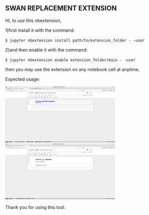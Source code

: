 SWAN REPLACEMENT EXTENSION
-------------------------------------------
Hi, to use this nbextension,

1)first install it with the command:

`$ jupyter nbextension install path/to/extension_folder - -user`

2)and then enable it with the command:

`$ jupyter nbextension enable extension_folder/main - -user`

then you may use the extension on any notebook cell at anytime.

Expected usage:

<img src="./img1.png" width="350"/>
<img src="./img2.png" width="350"/>

Thank you for using this tool. 
